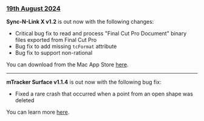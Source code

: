 ### [19th August 2024](/news/20240819)

**Sync-N-Link X v1.2** is out now with the following changes:

- Critical bug fix to read and process "Final Cut Pro Document" binary files exported from Final Cut Pro
- Bug fix to add missing `tcFormat` attribute
- Bug fix to support non-rational

You can download from the Mac App Store [here](https://apps.apple.com/au/app/sync-n-link-x/id517599985?mt=12).

---

**mTracker Surface v1.1.4** is out now with the following bug fix:

- Fixed a rare crash that occurred when a point from an open shape was deleted

You can learn more [here](https://motionvfx.com).